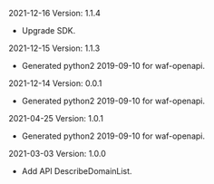 2021-12-16 Version: 1.1.4
- Upgrade SDK.

2021-12-15 Version: 1.1.3
- Generated python2 2019-09-10 for waf-openapi.

2021-12-14 Version: 0.0.1
- Generated python2 2019-09-10 for waf-openapi.

2021-04-25 Version: 1.0.1
- Generated python2 2019-09-10 for waf-openapi.

2021-03-03 Version: 1.0.0
- Add API DescribeDomainList.

